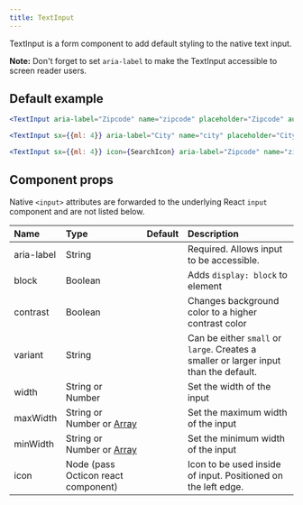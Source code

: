 ```yaml
---
title: TextInput
---
```


TextInput is a form component to add default styling to the native text input.

**Note:** Don't forget to set `aria-label` to make the TextInput accessible to screen reader users.

## Default example

```jsx live
<TextInput aria-label="Zipcode" name="zipcode" placeholder="Zipcode" autoComplete="postal-code" />

<TextInput sx={{ml: 4}} aria-label="City" name="city" placeholder="City" contrast />

<TextInput sx={{ml: 4}} icon={SearchIcon} aria-label="Zipcode" name="zipcode" placeholder="Find user" autoComplete="postal-code" />
```

## Component props

Native `<input>` attributes are forwarded to the underlying React `input` component and are not listed below.

| Name       | Type                                                                      | Default | Description                                                                           |
| :--------- | :------------------------------------------------------------------------ | :-----: | :------------------------------------------------------------------------------------ |
| aria-label | String                                                                    |         | Required. Allows input to be accessible.                                              |
| block      | Boolean                                                                   |         | Adds `display: block` to element                                                      |
| contrast   | Boolean                                                                   |         | Changes background color to a higher contrast color                                   |
| variant    | String                                                                    |         | Can be either `small` or `large`. Creates a smaller or larger input than the default. |
| width      | String or Number                                                          |         | Set the width of the input                                                            |
| maxWidth   | String or Number or [Array](https://styled-system.com/guides/array-props) |         | Set the maximum width of the input                                                    |
| minWidth   | String or Number or [Array](https://styled-system.com/guides/array-props) |         | Set the minimum width of the input                                                    |
| icon       | Node (pass Octicon react component)                                       |         | Icon to be used inside of input. Positioned on the left edge.                         |
